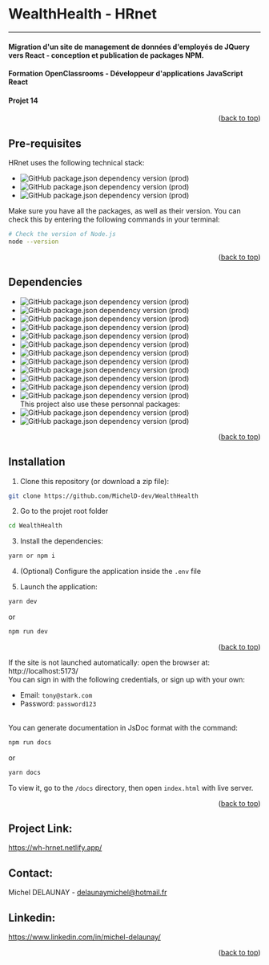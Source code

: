 # WealthHealth - HRnet

---

#### Migration d'un site de management de données d'employés de JQuery vers React - conception et publication de packages NPM.

#### Formation OpenClassrooms - Développeur d'applications JavaScript React

#### Projet 14

<p align="right">(<a href="#readme-top">back to top</a>)</p>

## Pre-requisites

HRnet uses the following technical stack:

- ![GitHub package.json dependency version (prod)](https://img.shields.io/static/v1?label=Node&message=>=14.0.0&color=informational?style=for-the-badge&logo=node)
- ![GitHub package.json dependency version (prod)](https://img.shields.io/static/v1?label=Yarn&message=>=3.3.1&color=informational?style=for-the-badge&logo=yarn)
- ![GitHub package.json dependency version (prod)](https://img.shields.io/static/v1?label=Npm&message=>=6.14.17&color=informational?style=for-the-badge&logo=npm)

Make sure you have all the packages, as well as their version. You can check
this by entering the following commands in your terminal:

```bash
# Check the version of Node.js
node --version
```

<p align="right">(<a href="#readme-top">back to top</a>)</p>

## Dependencies

- ![GitHub package.json dependency version (prod)](https://img.shields.io/static/v1?label=Vite&message=v4.1.0&color=informational?style=for-the-badge&logo=vite)
- ![GitHub package.json dependency version (prod)](https://img.shields.io/static/v1?label=React&message=v18.2.0&color=informational?style=for-the-badge&logo=react)
- ![GitHub package.json dependency version (prod)](https://img.shields.io/static/v1?label=React-router&message=v6.8.1&color=informational?style=for-the-badge&logo=react-router)
- ![GitHub package.json dependency version (prod)](https://img.shields.io/static/v1?label=React-datepicker&message=v4.8.0&color=informational?style=for-the-badge&logo=react-datepicker)
- ![GitHub package.json dependency version (prod)](https://img.shields.io/static/v1?label=Tanstack-table&message=v8.7.9&color=informational?style=for-the-badge&logo=tanstack-table)
- ![GitHub package.json dependency version (prod)](https://img.shields.io/static/v1?label=Supabase&message=v1.38.2&color=informational?style=for-the-badge&logo=supabase)
- ![GitHub package.json dependency version (prod)](https://img.shields.io/static/v1?label=Tailwindcss&message=v3.2.6&color=informational?style=for-the-badge&logo=tailwindcss)
- ![GitHub package.json dependency version (prod)](https://img.shields.io/static/v1?label=React-hook-form&message=v7.43.1&color=informational?style=for-the-badge&logo=react-hook-form)
- ![GitHub package.json dependency version (prod)](https://img.shields.io/static/v1?label=Zod&message=v3.20.6&color=informational?style=for-the-badge&logo=zod)
- ![GitHub package.json dependency version (prod)](https://img.shields.io/static/v1?label=Validator&message=v13.9.0&color=informational?style=for-the-badge&logo=validator)
- ![GitHub package.json dependency version (prod)](https://img.shields.io/static/v1?label=JsDoc&message=v4.0.2&color=informational?style=for-the-badge&logo=jsdoc)
- ![GitHub package.json dependency version (prod)](https://img.shields.io/static/v1?label=Focus-trap-react&message=v10.1.0&color=informational?style=for-the-badge&logo=focus-trap-react)<br>
  This project also use these personnal packages: <br>
- ![GitHub package.json dependency version (prod)](https://img.shields.io/static/v1?label=@midly/react-modal&message=v2.1.3&color=informational?style=for-the-badge&logo=@midly/react-modal)
- ![GitHub package.json dependency version (prod)](https://img.shields.io/static/v1?label=@midly/react-dropdown&message=v2.1.1&color=informational?style=for-the-badge&logo=@midly/react-dropdown)

<p align="right">(<a href="#readme-top">back to top</a>)</p>

## Installation

1. Clone this repository (or download a zip file):

```bash
git clone https://github.com/MichelD-dev/WealthHealth
```

2. Go to the projet root folder

```bash
cd WealthHealth
```

3. Install the dependencies:

```bash
yarn or npm i
```

4. (Optional) Configure the application inside the `.env` file

5. Launch the application:

```bash
yarn dev
```

or

```bash
npm run dev
```

<p align="right">(<a href="#readme-top">back to top</a>)</p>

If the site is not launched automatically: open the browser at:
http://localhost:5173/ <br> You can sign in with the following credentials, or
sign up with your own:

- Email: `tony@stark.com`
- Password: `password123`  
  <br>

You can generate documentation in JsDoc format with the command:

```bash
npm run docs
```

or

```bash
yarn docs
```

To view it, go to the `/docs` directory, then open `index.html` with live
server.

<p align="right">(<a href="#readme-top">back to top</a>)</p>

## Project Link:

https://wh-hrnet.netlify.app/

## Contact:

Michel DELAUNAY - delaunaymichel@hotmail.fr

## Linkedin:

https://www.linkedin.com/in/michel-delaunay/

<p align="right">(<a href="#readme-top">back to top</a>)</p>
